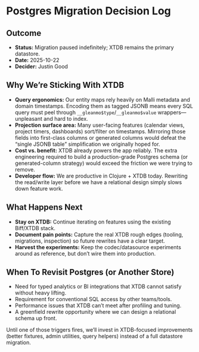 # Postgres Migration Decision Log

## Outcome
- **Status:** Migration paused indefinitely; XTDB remains the primary datastore.
- **Date:** 2025-10-22
- **Decider:** Justin Good

## Why We’re Sticking With XTDB
- **Query ergonomics:** Our entity maps rely heavily on Malli metadata and domain timestamps. Encoding them as tagged JSONB means every SQL query must peel through `__gleanmo$type`/`__gleanmo$value` wrappers—unpleasant and hard to index.
- **Projection surface area:** Many user-facing features (calendar views, project timers, dashboards) sort/filter on timestamps. Mirroring those fields into first-class columns or generated columns would defeat the “single JSONB table” simplification we originally hoped for.
- **Cost vs. benefit:** XTDB already powers the app reliably. The extra engineering required to build a production-grade Postgres schema (or generated-column strategy) would exceed the friction we were trying to remove.
- **Developer flow:** We are productive in Clojure + XTDB today. Rewriting the read/write layer before we have a relational design simply slows down feature work.

## What Happens Next
- **Stay on XTDB:** Continue iterating on features using the existing Biff/XTDB stack.
- **Document pain points:** Capture the real XTDB rough edges (tooling, migrations, inspection) so future rewrites have a clear target.
- **Harvest the experiments:** Keep the codec/datasource experiments around as reference, but don’t wire them into production.

## When To Revisit Postgres (or Another Store)
- Need for typed analytics or BI integrations that XTDB cannot satisfy without heavy lifting.
- Requirement for conventional SQL access by other teams/tools.
- Performance issues that XTDB can’t meet after profiling and tuning.
- A greenfield rewrite opportunity where we can design a relational schema up front.

Until one of those triggers fires, we’ll invest in XTDB-focused improvements (better fixtures, admin utilities, query helpers) instead of a full datastore migration.
